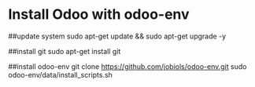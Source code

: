 Install Odoo with odoo-env
==========================

##update system
sudo apt-get update && sudo apt-get upgrade -y

##install git
sudo apt-get install git

##install odoo-env
git clone https://github.com/jobiols/odoo-env.git
sudo odoo-env/data/install_scripts.sh
